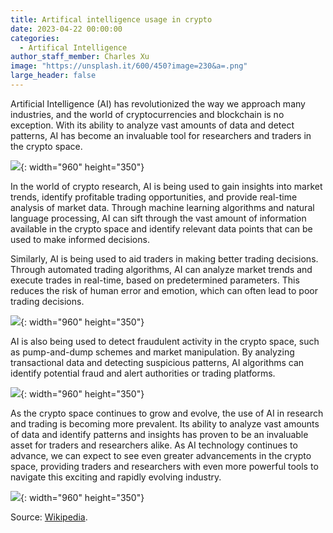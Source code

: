 ```yaml
---
title: Artifical intelligence usage in crypto
date: 2023-04-22 00:00:00
categories:
  - Artifical Intelligence
author_staff_member: Charles Xu
image: "https://unsplash.it/600/450?image=230&a=.png"
large_header: false
---
```


Artificial Intelligence (AI) has revolutionized the way we approach many industries, and the world of cryptocurrencies and blockchain is no exception. With its ability to analyze vast amounts of data and detect patterns, AI has become an invaluable tool for researchers and traders in the crypto space.

![](https://unsplash.it/960/350?image=101){: width="960" height="350"}

In the world of crypto research, AI is being used to gain insights into market trends, identify profitable trading opportunities, and provide real-time analysis of market data. Through machine learning algorithms and natural language processing, AI can sift through the vast amount of information available in the crypto space and identify relevant data points that can be used to make informed decisions.

Similarly, AI is being used to aid traders in making better trading decisions. Through automated trading algorithms, AI can analyze market trends and execute trades in real-time, based on predetermined parameters. This reduces the risk of human error and emotion, which can often lead to poor trading decisions.

![](https://unsplash.it/960/350?image=670){: width="960" height="350"}

AI is also being used to detect fraudulent activity in the crypto space, such as pump-and-dump schemes and market manipulation. By analyzing transactional data and detecting suspicious patterns, AI algorithms can identify potential fraud and alert authorities or trading platforms.

![](https://unsplash.it/960/350?image=442){: width="960" height="350"}

As the crypto space continues to grow and evolve, the use of AI in research and trading is becoming more prevalent. Its ability to analyze vast amounts of data and identify patterns and insights has proven to be an invaluable asset for traders and researchers alike. As AI technology continues to advance, we can expect to see even greater advancements in the crypto space, providing traders and researchers with even more powerful tools to navigate this exciting and rapidly evolving industry.

![](https://unsplash.it/960/350?image=655){: width="960" height="350"}

Source: [Wikipedia](https://en.wikipedia.org/wiki/Flipping).

